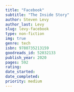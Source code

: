 ```yaml
---
title: "Facebook"
subtitle: "The Inside Story"
author: Steven Levy
author_last: Levy
slug: levy-facebook
type: non-fiction
img: true
genre: tech
isbn: 9780735213159
goodreads_id: 52032133
publish_year: 2020
pages: 592
rating: 
date_started:
date_completed:
priority: medium
---
```


